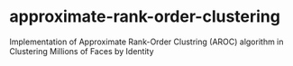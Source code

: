 # approximate-rank-order-clustering
Implementation of Approximate Rank-Order Clustring (AROC) algorithm in Clustering Millions of Faces by Identity
